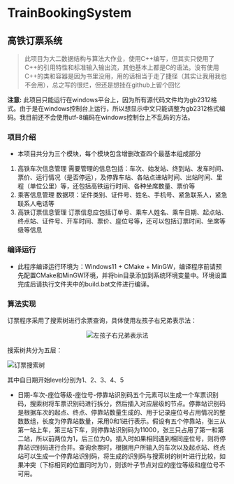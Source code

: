 # TrainBookingSystem
## 高铁订票系统
>此项目为大二数据结构与算法大作业，使用C++编写，但其实只使用了C++的引用特性和标准输入输出流，其他基本上都是C的语法。没有使用C++的类和容器是因为书里没用，用的话相当于走了捷径（其实让我用我也不会用），总之写的很烂，但还是想挂在github上留个回忆 

**注意:** 此项目只能运行在windows平台上，因为所有源代码文件均为gb2312格式。由于是在windows控制台上运行，所以想显示中文只能调整为gb2312格式编码。我目前还不会使用utf-8编码在windows控制台上不乱码的方法。

### 项目介绍
- 本项目共分为三个模块，每个模块包含增删改查四个最基本组成部分
1. 高铁车次信息管理
需要管理的信息包括：车次、始发站、终到站、发车时间、票价、运行情况（是否停运），及停靠车站、各站点进站时间、出站时间、里程（单位公里）等，还包括高铁运行时间、各种坐席数量、票价等
2. 乘客信息管理
数据项：证件类别、证件号、姓名、手机号、紧急联系人，紧急联系人电话等
3. 高铁订票信息管理
订票信息应包括订单号、乘车人姓名、乘车日期、起点站、终点站、证件号、开车时间、票价、座位号等，还可以包括订票时间、坐席等级等信息

### 编译运行
- 此程序编译运行环境为：Windows11 + CMake + MinGW，编译程序前请预先配置CMake和MinGW环境，并将bin目录添加到系统环境变量中。环境设置完成后请执行文件夹中的build.bat文件进行编译。

### 算法实现
订票程序采用了搜索树进行余票查询，具体使用左孩子右兄弟表示法：

<center>

![左孩子右兄弟表示法](https://user-images.githubusercontent.com/65226449/216743664-3c89a238-cdc7-440c-8a39-01411e960c3f.png)
</center>

搜索树共分为五层：

![订票搜索树](https://user-images.githubusercontent.com/65226449/216743649-d8461c56-e64b-4925-8763-f68aa3f59401.png)

其中自日期开始level分别为1、2、3、4、5
- 日期-车次-座位等级-座位号-停靠站识别码五个元素可以生成一个车票识别码，搜索树将车票识别码进行拆分，然后插入对应层级的节点。停靠站识别码是根据车次的起点、终点、停靠站数量生成的、用于记录座位号占用情况的整数数组，长度为停靠站数量，采用0和1进行表示。假设有五个停靠站，张三从第一站上车，第三站下车，则停靠站识别码为11000，张三只占用了第一和第二站，所以前两位为1，后三位为0。插入时如果相同遇到相同座位号，则将停靠站识别码进行合并。查询余票时，根据用户所输入的车次以及起点站、终点站可以生成一个停靠站识别码，将生成的识别码与搜索树的树叶进行比较，如果冲突（下标相同的位置同时为1），则该叶子节点对应的座位等级和座位号不可用。